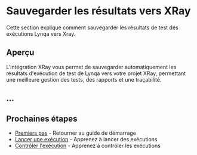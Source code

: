 # Sauvegarder les résultats vers XRay

Cette section explique comment sauvegarder les résultats de test des exécutions Lynqa vers Xray.

## Aperçu

L'intégration XRay vous permet de sauvegarder automatiquement les résultats d'exécution de test de Lynqa vers votre projet XRay, permettant une meilleure gestion des tests, des rapports et une traçabilité.

## ...

## Prochaines étapes

- [Premiers pas](getting-started.md) - Retourner au guide de démarrage
- [Lancer une exécution](launch-execution.md) - Apprenez à lancer des exécutions
- [Contrôler l'exécution](control-execution.md) - Apprenez à contrôler les exécutions
